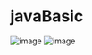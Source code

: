 # javaBasic
![image](https://github.com/da0293/javaBasic/assets/117956416/e6c168cb-9dd0-4b9f-a76c-57d15cd4f4ff)
![image](https://github.com/da0293/javaBasic/assets/117956416/c49678b5-6dc1-4be4-b787-236dda290fdc)
